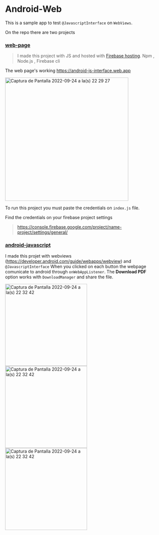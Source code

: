 # Android-Web

This is a sample app to test `@JavascriptInterface` on `WebViews`.

On the repo there are two projects 

### [web-page](https://github.com/DarwinSalcedo/android-web/tree/master/web-page)  

  >I made this project with JS and hosted with [Firebase hosting](https://firebase.google.com/docs/hosting/quickstart#initialize). 
  Npm , Node.js , Firebase cli
  
  The web page's working https://android-js-interface.web.app
  
  <img width="400" alt="Captura de Pantalla 2022-09-24 a la(s) 22 29 27" src="https://user-images.githubusercontent.com/9206032/192124434-6448ffb0-8d95-4861-a6b6-891d58007873.png">

  To run this project you must paste the credentials on `index.js` file.
  
  Find the credentials on your firebase project settings
   >https://console.firebase.google.com/project/name-project/settings/general/


### [android-javascript](https://github.com/DarwinSalcedo/android-web/tree/master/android-javascript)
  
  I made this projet with webviews (https://developer.android.com/guide/webapps/webview) and `@JavascriptInterface`
  When you clicked on each button the webpage comunicate to android through `onWebAppListener`. The **Download PDF** option works with `DownloadManager` and share the file. 
  
  
<img width="266" alt="Captura de Pantalla 2022-09-24 a la(s) 22 32 42" src="https://user-images.githubusercontent.com/9206032/192124499-bcbd6f95-83e6-4879-8161-9e00e9906a23.png">
  
<img width="266" alt="Captura de Pantalla 2022-09-24 a la(s) 22 32 42" src="https://user-images.githubusercontent.com/9206032/192124858-a852890f-83ad-41e2-b87d-35f894fc06a8.png">

<img width="266" alt="Captura de Pantalla 2022-09-24 a la(s) 22 32 42" src="https://user-images.githubusercontent.com/9206032/192124880-aa76d403-d728-4134-97d9-46ca2007d3de.png">


